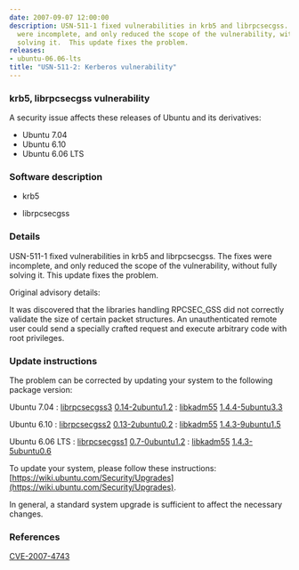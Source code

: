 ```yaml
---
date: 2007-09-07 12:00:00
description: USN-511-1 fixed vulnerabilities in krb5 and librpcsecgss.  The fixes
  were incomplete, and only reduced the scope of the vulnerability, without fully
  solving it.  This update fixes the problem.
releases:
- ubuntu-06.06-lts
title: "USN-511-2: Kerberos vulnerability"
---
```


### krb5, librpcsecgss vulnerability

A security issue affects these releases of Ubuntu and its derivatives:

* Ubuntu 7.04
* Ubuntu 6.10
* Ubuntu 6.06 LTS

### Software description

* krb5 

* librpcsecgss 

### Details

USN-511-1 fixed vulnerabilities in krb5 and librpcsecgss. The fixes were incomplete, and only reduced the scope of the vulnerability, without fully solving it. This update fixes the problem.

Original advisory details:

 It was discovered that the libraries handling RPCSEC_GSS did not correctly validate the size of certain packet structures. An unauthenticated remote user could send a specially crafted request and execute arbitrary code with root privileges. 

### Update instructions

The problem can be corrected by updating your system to the following package version:

Ubuntu 7.04
 : [librpcsecgss3](https://launchpad.net/ubuntu/+source/librpcsecgss) <span> [0.14-2ubuntu1.2](https://launchpad.net/ubuntu/+source/librpcsecgss/0.14-2ubuntu1.2) </span> 
 : [libkadm55](https://launchpad.net/ubuntu/+source/krb5) <span> [1.4.4-5ubuntu3.3](https://launchpad.net/ubuntu/+source/krb5/1.4.4-5ubuntu3.3) </span> 

Ubuntu 6.10
 : [librpcsecgss2](https://launchpad.net/ubuntu/+source/librpcsecgss) <span> [0.13-2ubuntu0.2](https://launchpad.net/ubuntu/+source/librpcsecgss/0.13-2ubuntu0.2) </span> 
 : [libkadm55](https://launchpad.net/ubuntu/+source/krb5) <span> [1.4.3-9ubuntu1.5](https://launchpad.net/ubuntu/+source/krb5/1.4.3-9ubuntu1.5) </span> 

Ubuntu 6.06 LTS
 : [librpcsecgss1](https://launchpad.net/ubuntu/+source/librpcsecgss) <span> [0.7-0ubuntu1.2](https://launchpad.net/ubuntu/+source/librpcsecgss/0.7-0ubuntu1.2) </span> 
 : [libkadm55](https://launchpad.net/ubuntu/+source/krb5) <span> [1.4.3-5ubuntu0.6](https://launchpad.net/ubuntu/+source/krb5/1.4.3-5ubuntu0.6) </span> 

To update your system, please follow these instructions: [https://wiki.ubuntu.com/Security/Upgrades](https://wiki.ubuntu.com/Security/Upgrades).

In general, a standard system upgrade is sufficient to affect the necessary changes. 

### References

 [CVE-2007-4743](http://people.ubuntu.com/~ubuntu-security/cve/CVE-2007-4743)
